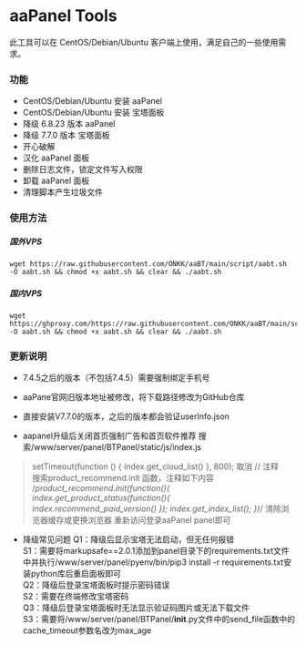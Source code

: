# aaPanel Tools

此工具可以在 CentOS/Debian/Ubuntu 客户端上使用，满足自己的一些使用需求。

### 功能

- CentOS/Debian/Ubuntu 安装 aaPanel
- CentOS/Debian/Ubuntu 安装 宝塔面板
- 降级 6.8.23 版本 aaPanel
- 降级 7.7.0  版本 宝塔面板
- 开心破解
- 汉化 aaPanel 面板
- 删除日志文件，锁定文件写入权限
- 卸载 aaPanel 面板
- 清理脚本产生垃圾文件

### 使用方法

##### 国外VPS
~~~
wget https://raw.githubusercontent.com/ONKK/aaBT/main/script/aabt.sh  -O aabt.sh && chmod +x aabt.sh && clear && ./aabt.sh
~~~
##### 国内VPS
~~~
wget https://ghproxy.com/https://raw.githubusercontent.com/ONKK/aaBT/main/script/aabt.sh  -O aabt.sh && chmod +x aabt.sh && clear && ./aabt.sh
~~~

### 更新说明

- 7.4.5之后的版本（不包括7.4.5）需要强制绑定手机号
- aaPane官网旧版本地址被修改，将下载路径修改为GitHub仓库
- 直接安装V7.7.0的版本，之后的版本都会验证userInfo.json

- aapanel升级后关闭首页强制广告和首页软件推荐
搜索/www/server/panel/BTPanel/static/js/index.js  
> setTimeout(function () { index.get_cloud_list() }, 800); 
取消 // 注释  
搜索product_recommend.init 函数，注释如下内容  
> /*product_recommend.init(function(){
>   index.get_product_status(function(){
>     index.recommend_paid_version()
>   });
>   index.get_index_list();
> })*/
清除浏览器缓存或更换浏览器 重新访问登录aaPanel panel即可

- 降级常见问题
Q1：降级后显示宝塔无法启动，但无任何报错  
S1：需要将markupsafe==2.0.1添加到panel目录下的requirements.txt文件中并执行/www/server/panel/pyenv/bin/pip3 install -r requirements.txt安装python库后重启面板即可  
Q2：降级后登录宝塔面板时提示密码错误  
S2：需要在终端修改宝塔密码  
Q3：降级后登录宝塔面板时无法显示验证码图片或无法下载文件  
S3：需要将/www/server/panel/BTPanel/__init__.py文件中的send_file函数中的cache_timeout参数名改为max_age  
